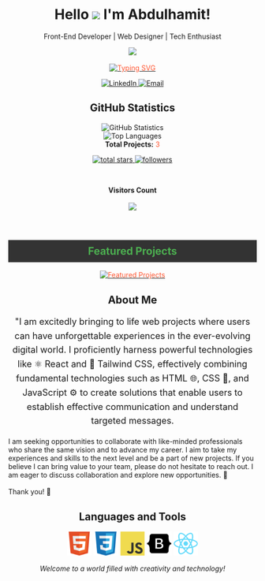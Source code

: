 <!-- Title -->
<h1 align="center">Hello <a href="https://github.com/hamit2747"><img src="https://media.giphy.com/media/hvRJCLFzcasrR4ia7z/giphy.gif" width="5%"></a>
  I'm Abdulhamit!</h1>

<!-- Tagline or description -->
<p align="center">Front-End Developer | Web Designer | Tech Enthusiast</p>
 <p align="center">
 <img src="https://repository-images.githubusercontent.com/462900780/0a10af70-6cbf-46df-9071-0ff586a3b1d6">
</p>
<!-- Dynamic text effect -->
<p align="center">
  <a href="https://git.io/typing-svg">
    <img src="https://readme-typing-svg.demolab.com?font=Rubik+80s+Fade&size=40&duration=4000&pause=500&center=true&vCenter=true&width=435&lines=I'm%20Abdulhamit;I%20build%20web%20experiences;With%20passion%20and%20creativity;Let's%20create%20together" alt="Typing SVG" style="color: #FF5733;" />
  </a>
 
</p>

<!-- Social media links -->
<p align="center">
  <a href="https://www.linkedin.com/in/a-hamit-bozkurt-a35005203/" target="_blank"  rel="noopener noreferrer">
    <img src="https://img.shields.io/badge/-LinkedIn-0077B5?style=for-the-badge&logo=linkedin&logoColor=white" alt="LinkedIn">
  </a>
  <a href="mailto:a.hamit2747@gmail.com" target="_blank">
    <img src="https://img.shields.io/badge/-Email-D14836?style=for-the-badge&logo=gmail&logoColor=white" alt="Email">
  </a>
</p>

<!-- GitHub statistics -->
<h2 align="center">GitHub Statistics</h2>
<p align="center">
  <img align="center" src="https://github-readme-stats.vercel.app/api?username=hamit2747&show_icons=true&theme=dark" alt="GitHub Statistics" />
  <br>
  <img src="https://github-readme-stats.vercel.app/api/top-langs/?username=hamit2747&layout=compact&theme=dark" alt="Top Languages" />
  <br>
  <strong>Total Projects:</strong> <span style="color: #FF5733;">3</span>
</p>

<p align="center">
  <a href="https://github.com/hamit2747?tab=repositories&sort=stargazers">
    <img alt="total stars" title="Total stars on GitHub" src="https://custom-icon-badges.herokuapp.com/badge/dynamic/json?logo=star&color=55960c&labelColor=488207&label=Stars&style=for-the-badge&query=%24.stars&url=https://api.github-star-counter.workers.dev/user/hamit2747"/>
  </a>
  <a href="https://github.com/hamit2747?tab=followers">
    <img alt="followers" title="Follow me on Github" src="https://custom-icon-badges.herokuapp.com/github/followers/hamit2747?color=23960c&labelColor=188207&style=for-the-badge&logo=person-add&label=Followers&logoColor=white"/>
  </a>
</p>
 
</div>
<div align="center">
<br><p align="centre"><b>Visitors Count</b></p>  
<p align="center"><img align="center" src="https://profile-counter.glitch.me/{Rodrigo-Cn}/count.svg" /></p> 
<br></div>


<!-- Featured Projects -->
<h2 align="center" style="color: #4CAF50; background-color: #333333; padding: 10px;">Featured Projects</h2>
<p align="center">
  <a href="https://github.com/hamit2747?tab=repositories">
    <img src="https://readme-typing-svg.demolab.com?font=Rubik+80s+Fade&size=30&duration=4000&pause=500&center=true&vCenter=true&width=435&lines=Check%20out%20my%20projects%20here!;%20👇👇👇" alt="Featured Projects" style="color: #FF5733;" />
  </a>
</p>

<!-- Additional Information -->
<h2 align="center">About Me</h2>
<p align="center" style="font-size: 18px; line-height: 1.6;">
 "I am excitedly bringing to life web projects where users can have unforgettable experiences in the ever-evolving digital world. I proficiently harness powerful technologies like ⚛️ React and 🔧 Tailwind CSS, effectively combining fundamental technologies such as HTML 🌐, CSS 🎨, and JavaScript ⚙️ to create solutions that enable users to establish effective communication and understand targeted messages.

I am seeking opportunities to collaborate with like-minded professionals who share the same vision and to advance my career. I aim to take my experiences and skills to the next level and be a part of new projects. If you believe I can bring value to your team, please do not hesitate to reach out. I am eager to discuss collaboration and explore new opportunities. 🌟<br/><br/>
                                                                                 Thank you! 🙌
</p>

<!-- Languages and tools icons -->
<h2 align="center">Languages and Tools</h2>
<p align="center">
  <img src="https://raw.githubusercontent.com/devicons/devicon/master/icons/html5/html5-original.svg" alt="HTML5" width="50" />
  <img src="https://raw.githubusercontent.com/devicons/devicon/master/icons/css3/css3-original.svg" alt="CSS3" width="50" />
  <img src="https://raw.githubusercontent.com/devicons/devicon/master/icons/javascript/javascript-original.svg" alt="JavaScript" width="50" />
  <img src="https://raw.githubusercontent.com/devicons/devicon/master/icons/bootstrap/bootstrap-plain.svg" alt="Bootstrap" width="50" />
  <img src="https://raw.githubusercontent.com/devicons/devicon/master/icons/react/react-original.svg" alt="React" width="50" />
</p>
<!-- Final words -->
<div align="center">
  <em>Welcome to a world filled with creativity and technology!</em>
</div>

